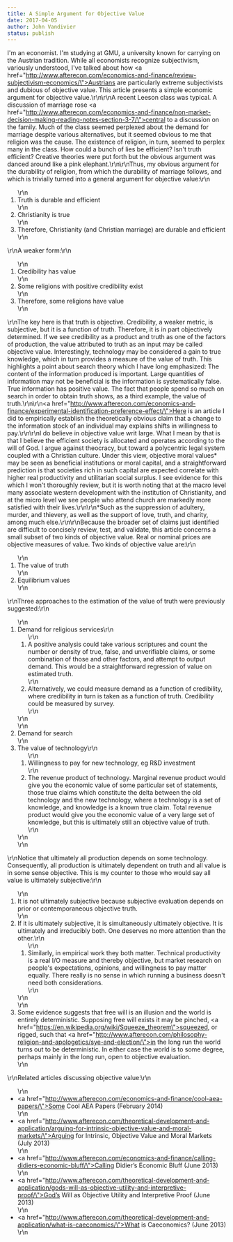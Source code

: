 ```yaml
---
title: A Simple Argument for Objective Value
date: 2017-04-05
author: John Vandivier
status: publish
---
```


I'm an economist. I'm studying at GMU, a university known for carrying on the Austrian tradition. While all economists recognize subjectivism, variously understood, I've talked about how <a href=\"http://www.afterecon.com/economics-and-finance/review-subjectivism-economics/\">Austrians are particularly extreme subjectivists and dubious of objective value</a>. This article presents a simple economic argument for objective value.\r\n\r\nA recent Leeson class was typical. A discussion of marriage rose <a href=\"http://www.afterecon.com/economics-and-finance/non-market-decision-making-reading-notes-section-3-7/\">central to a discussion on the family</a>. Much of the class seemed perplexed about the demand for marriage despite various alternatives, but it seemed obvious to me that religion was the cause. The existence of religion, in turn, seemed to perplex many in the class. How could a bunch of lies be efficient? Isn't truth efficient? Creative theories were put forth but the obvious argument was danced around like a pink elephant.\r\n\r\nThus, my obvious argument for the durability of religion, from which the durability of marriage follows, and which is trivially turned into a general argument for objective value:\r\n<ol>\r\n 	<li>Truth is durable and efficient</li>\r\n 	<li>Christianity is true</li>\r\n 	<li>Therefore, Christianity (and Christian marriage) are durable and efficient</li>\r\n</ol>\r\nA weaker form:\r\n<ol>\r\n 	<li>Credibility has value</li>\r\n 	<li>Some religions with positive credibility exist</li>\r\n 	<li>Therefore, some religions have value</li>\r\n</ol>\r\nThe key here is that truth is objective. Credibility, a weaker metric, is subjective, but it is a function of truth. Therefore, it is in part objectively determined. If we see credibility as a product and truth as one of the factors of production, the value attributed to truth as an input may be called objective value. Interestingly, technology may be considered a gain to true knowledge, which in turn provides a measure of the value of truth. This highlights a point about search theory which I have long emphasized: The content of the information produced is important. Large quantities of information may not be beneficial is the information is systematically false. True information has positive value. The fact that people spend so much on search in order to obtain truth shows, as a third example, the value of truth.\r\n\r\n<a href=\"http://www.afterecon.com/economics-and-finance/experimental-identification-preference-effect/\">Here is an article</a> I did to empirically establish the theoretically obvious claim that a change to the information stock of an individual may explains shifts in willingness to pay.\r\n\r\nI do believe in objective value writ large. What I mean by that is that I believe the efficient society is allocated and operates according to the will of God. I argue against theocracy, but toward a polycentric legal system coupled with a Christian culture. Under this view, objective moral values* may be seen as beneficial institutions or moral capital, and a straightforward prediction is that societies rich in such capital are expected correlate with higher real productivity and utilitarian social surplus. I see evidence for this which I won't thoroughly review, but it is worth noting that at the macro level many associate western development with the institution of Christianity, and at the micro level we see people who attend church are markedly more satisfied with their lives.\r\n\r\n*Such as the suppression of adultery, murder, and thievery, as well as the support of love, truth, and charity, among much else.\r\n\r\nBecause the broader set of claims just identified are difficult to concisely review, test, and validate, this article concerns a small subset of two kinds of objective value. Real or nominal prices are objective measures of value. Two kinds of objective value are:\r\n<ol>\r\n 	<li>The value of truth</li>\r\n 	<li>Equilibrium values</li>\r\n</ol>\r\nThree approaches to the estimation of the value of truth were previously suggested:\r\n<ol>\r\n 	<li>Demand for religious services\r\n<ol>\r\n 	<li>A positive analysis could take various scriptures and count the number or density of true, false, and unverifiable claims, or some combination of those and other factors, and attempt to output demand. This would be a straightforward regression of value on estimated truth.</li>\r\n 	<li>Alternatively, we could measure demand as a function of credibility, where credibility in turn is taken as a function of truth. Credibility could be measured by survey.</li>\r\n</ol>\r\n</li>\r\n 	<li>Demand for search</li>\r\n 	<li>The value of technology\r\n<ol>\r\n 	<li>Willingness to pay for new technology, eg R&amp;D investment</li>\r\n 	<li>The revenue product of technology. Marginal revenue product would give you the economic value of some particular set of statements, those true claims which constitute the delta between the old technology and the new technology, where a technology is a set of knowledge, and knowledge is a known true claim. Total revenue product would give you the economic value of a very large set of knowledge, but this is ultimately still an objective value of truth.</li>\r\n</ol>\r\n</li>\r\n</ol>\r\nNotice that ultimately all production depends on some technology. Consequently, all production is ultimately dependent on truth and all value is in some sense objective. This is my counter to those who would say all value is ultimately subjective:\r\n<ol>\r\n 	<li>It is not ultimately subjective because subjective evaluation depends on prior or contemporaneous objective truth.</li>\r\n 	<li>If it is ultimately subjective, it is simultaneously ultimately objective. It is ultimately and irreducibly both. One deserves no more attention than the other.\r\n<ol>\r\n 	<li>Similarly, in empirical work they both matter. Technical productivity is a real I/O measure and thereby objective, but market research on people's expectations, opinions, and willingness to pay matter equally. There really is no sense in which running a business doesn't need both considerations.</li>\r\n</ol>\r\n</li>\r\n 	<li>Some evidence suggests that free will is an illusion and the world is entirely deterministic. Supposing free will exists it may be pinched, <a href=\"https://en.wikipedia.org/wiki/Squeeze_theorem\">squeezed</a>, or rigged, such that <a href=\"http://www.afterecon.com/philosophy-religion-and-apologetics/sye-and-election/\">in the long run the world turns out to be deterministic</a>. In either case the world is to some degree, perhaps mainly in the long run, open to objective evaluation.</li>\r\n</ol>\r\nRelated articles discussing objective value:\r\n<ul>\r\n 	<li><a href=\"http://www.afterecon.com/economics-and-finance/cool-aea-papers/\">Some Cool AEA Papers (February 2014)</a></li>\r\n 	<li><a href=\"http://www.afterecon.com/theoretical-development-and-application/arguing-for-intrinsic-objective-value-and-moral-markets/\">Arguing for Intrinsic, Objective Value and Moral Markets (July 2013)</a></li>\r\n 	<li><a href=\"http://www.afterecon.com/economics-and-finance/calling-didiers-economic-bluff/\">Calling Didier’s Economic Bluff (June 2013)</a></li>\r\n 	<li><a href=\"http://www.afterecon.com/theoretical-development-and-application/gods-will-as-objective-utility-and-interpretive-proof/\">God’s Will as Objective Utility and Interpretive Proof (June 2013)</a></li>\r\n 	<li><a href=\"http://www.afterecon.com/theoretical-development-and-application/what-is-caeconomics/\">What is Caeconomics? (June 2013)</a></li>\r\n</ul>